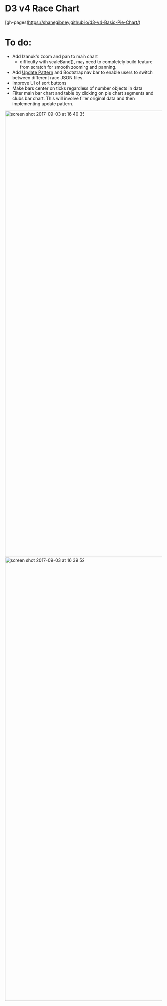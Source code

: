 # D3 v4 Race Chart

[gh-pages(https://shanegibney.github.io/d3-v4-Basic-Pie-Chart/)

# To do:

* Add Izanuk's zoom and pan to main chart
  * difficulty with scaleBand(), may need to completely build feature from scratch for smooth zooming and panning.
* Add [Update Pattern](https://github.com/shanegibney/D3-v4-Bar-Chart-Update-Pattern) and Bootstrap nav bar to enable users to switch between different race JSON files.
* Improve UI of sort buttons
* Make bars center on ticks regardless of number objects in data
* Filter main bar chart and table by clicking on pie chart segments and clubs bar chart. This will involve filter original data and then implementing update pattern.

<img width="1436" alt="screen shot 2017-09-03 at 16 40 35" src="https://user-images.githubusercontent.com/17167992/30004431-eb7fb13e-90c6-11e7-8119-1e65e3dc73c3.png">

<img width="1427" alt="screen shot 2017-09-03 at 16 39 52" src="https://user-images.githubusercontent.com/17167992/30004416-c0a4cb98-90c6-11e7-8aa9-9016bfa54f17.png">
